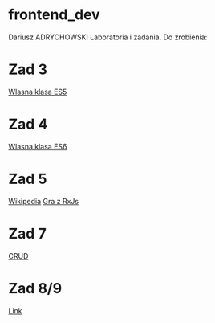 # frontend_dev
Dariusz ADRYCHOWSKI
Laboratoria i zadania.
Do zrobienia:
# Zad 3
[Wlasna klasa ES5](https://github.com/adrych/frontend_dev/tree/master/zadania/zad3)

# Zad 4
[Wlasna klasa ES6](https://github.com/adrych/frontend_dev/tree/master/zadania/zad4)

# Zad 5
[Wikipedia](https://github.com/adrych/frontend_dev/tree/master/zadania/zad5)
[Gra z RxJs](https://github.com/adrych/frontend_dev/tree/master/zadania/zad5)

# Zad 7
[CRUD](https://github.com/adrych/frontend_dev/tree/master/zadania/zad7)

# Zad 8/9
[Link](https://github.com/adrych/frontend_dev/tree/master/zadania/zad9)


